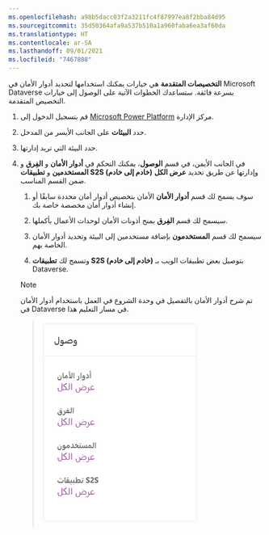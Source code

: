 ```yaml
---
ms.openlocfilehash: a98b5dacc03f2a3211fc4f87997ea8f2bba84d95
ms.sourcegitcommit: 35d50364afa9a537b510a1a960faba6ea3af60da
ms.translationtype: HT
ms.contentlocale: ar-SA
ms.lasthandoff: 09/01/2021
ms.locfileid: "7467808"
---
```

**التخصيصات المتقدمة** هي خيارات يمكنك استخدامها لتحديد أدوار الأمان في Microsoft Dataverse بسرعة فائقة. ستساعدك الخطوات الآتية على الوصول إلى خيارات التخصيص المتقدمة.

1.  قم بتسجيل الدخول إلى [Microsoft Power Platform](https://admin.powerplatform.microsoft.com) مركز الإدارة.

1.  حدد **البيئات** على الجانب الأيسر من المدخل.

1.  حدد البيئة التي تريد إدارتها.

1.  في الجانب الأيمن، في قسم **الوصول**، يمكنك التحكم في **أدوار الأمان** و **الفِرق** و **المستخدمين** و **تطبيقات S2S (خادم إلى خادم)** وإدارتها عن طريق تحديد **عرض الكل** ضمن القسم المناسب. 

    1. سوف يسمح لك قسم **أدوار الأمان** الأمان بتخصيص أدوار أمان محددة سابقًا أو إنشاء أدوار أمان مخصصة خاصة بك. 

    1. سيسمح لك قسم **الفِرق** بمنح أذونات الأمان لوحدات الأعمال بأكملها.

    1. سيسمح لك قسم **المستخدمون** بإضافة مستخدمين إلى البيئة وتحديد أدوار الأمان الخاصة بهم.

    1. وتسمح لك **تطبيقات S2S (خادم إلى خادم)** بتوصيل بعض تطبيقات الويب بـ Dataverse.

    > [!NOTE]
    > تم شرح أدوار الأمان بالتفصيل في وحدة الشروع في العمل باستخدام أدوار الأمان في Dataverse في مسار التعليم هذا.

    > ![التخصيصات المتقدمة تظهر قائمة وصول تتضمن أدوار الأمان والفِرق والمستخدمين وتطبيقات S2S (خادم إلى خادم)، كل منها يتضمن رابط "عرض الكل".](../media/module-2-unit-3-update-1.png)
